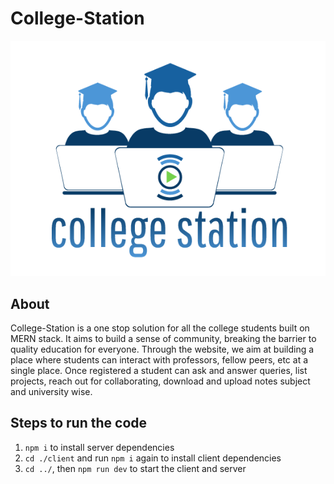 # College-Station
![Logo](https://github.com/Aakansha99/College-Station/blob/main/client/src/Comps/Navbar/assets/Logo.png)
## About
College-Station is a one stop solution for all the college students built on MERN stack. It aims to build a sense of community, breaking the barrier to quality education for everyone. Through the website, we aim at building a place where students can interact with professors, fellow peers, etc at a single place. 
Once registered a student can ask and answer queries, list projects, reach out for collaborating, download and upload notes subject and university wise. 


## Steps to run the code
1. `npm i` to install server dependencies
2. `cd ./client` and run `npm i` again to install client dependencies
3. `cd ../`, then `npm run dev` to start the client and server

